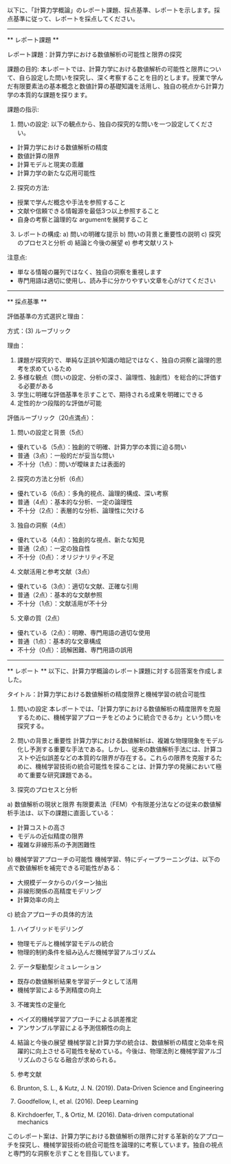 以下に、「計算力学概論」のレポート課題、採点基準、レポートを示します。採点基準に従って、レポートを採点してください。

---------------------------------------
** レポート課題 **

レポート課題：計算力学における数値解析の可能性と限界の探究

課題の目的:
本レポートでは、計算力学における数値解析の可能性と限界について、自ら設定した問いを探究し、深く考察することを目的とします。授業で学んだ有限要素法の基本概念と数値計算の基礎知識を活用し、独自の視点から計算力学の本質的な課題を探ります。

課題の指示:

1. 問いの設定:
以下の観点から、独自の探究的な問いを一つ設定してください。
- 計算力学における数値解析の精度
- 数値計算の限界
- 計算モデルと現実の乖離
- 計算力学の新たな応用可能性

2. 探究の方法:
- 授業で学んだ概念や手法を参照すること
- 文献や信頼できる情報源を最低3つ以上参照すること
- 自身の考察と論理的な argumentを展開すること

3. レポートの構成:
a) 問いの明確な提示
b) 問いの背景と重要性の説明
c) 探究のプロセスと分析
d) 結論と今後の展望
e) 参考文献リスト

注意点:
- 単なる情報の羅列ではなく、独自の洞察を重視します
- 専門用語は適切に使用し、読み手に分かりやすい文章を心がけてください

---------------------------------------
** 採点基準 **

評価基準の方式選択と理由：

方式：(3) ルーブリック

理由：
1. 課題が探究的で、単純な正誤や知識の暗記ではなく、独自の洞察と論理的思考を求めているため
2. 多様な観点（問いの設定、分析の深さ、論理性、独創性）を総合的に評価する必要がある
3. 学生に明確な評価基準を示すことで、期待される成果を明確にできる
4. 定性的かつ段階的な評価が可能

評価ルーブリック（20点満点）：

1. 問いの設定と背景（5点）
- 優れている（5点）：独創的で明確、計算力学の本質に迫る問い
- 普通（3点）：一般的だが妥当な問い
- 不十分（1点）：問いが曖昧または表面的

2. 探究の方法と分析（6点）
- 優れている（6点）：多角的視点、論理的構成、深い考察
- 普通（4点）：基本的な分析、一定の論理性
- 不十分（2点）：表層的な分析、論理性に欠ける

3. 独自の洞察（4点）
- 優れている（4点）：独創的な視点、新たな知見
- 普通（2点）：一定の独自性
- 不十分（0点）：オリジナリティ不足

4. 文献活用と参考文献（3点）
- 優れている（3点）：適切な文献、正確な引用
- 普通（2点）：基本的な文献参照
- 不十分（1点）：文献活用が不十分

5. 文章の質（2点）
- 優れている（2点）：明瞭、専門用語の適切な使用
- 普通（1点）：基本的な文章構成
- 不十分（0点）：読解困難、専門用語の誤用

---------------------------------------
** レポート **
以下に、計算力学概論のレポート課題に対する回答案を作成しました。

タイトル：計算力学における数値解析の精度限界と機械学習の統合可能性

1. 問いの設定
本レポートでは、「計算力学における数値解析の精度限界を克服するために、機械学習アプローチをどのように統合できるか」という問いを探究する。

2. 問いの背景と重要性
計算力学における数値解析は、複雑な物理現象をモデル化し予測する重要な手法である。しかし、従来の数値解析手法には、計算コストや近似誤差などの本質的な限界が存在する。これらの限界を克服するために、機械学習技術の統合可能性を探ることは、計算力学の発展において極めて重要な研究課題である。

3. 探究のプロセスと分析

a) 数値解析の現状と限界
有限要素法（FEM）や有限差分法などの従来の数値解析手法は、以下の課題に直面している：
- 計算コストの高さ
- モデルの近似精度の限界
- 複雑な非線形系の予測困難性

b) 機械学習アプローチの可能性
機械学習、特にディープラーニングは、以下の点で数値解析を補完できる可能性がある：
- 大規模データからのパターン抽出
- 非線形関係の高精度モデリング
- 計算効率の向上

c) 統合アプローチの具体的方法
1. ハイブリッドモデリング
- 物理モデルと機械学習モデルの統合
- 物理的制約条件を組み込んだ機械学習アルゴリズム

2. データ駆動型シミュレーション
- 既存の数値解析結果を学習データとして活用
- 機械学習による予測精度の向上

3. 不確実性の定量化
- ベイズ的機械学習アプローチによる誤差推定
- アンサンブル学習による予測信頼性の向上

4. 結論と今後の展望
機械学習と計算力学の統合は、数値解析の精度と効率を飛躍的に向上させる可能性を秘めている。今後は、物理法則と機械学習アルゴリズムのさらなる融合が求められる。

5. 参考文献
1. Brunton, S. L., & Kutz, J. N. (2019). Data-Driven Science and Engineering
2. Goodfellow, I., et al. (2016). Deep Learning
3. Kirchdoerfer, T., & Ortiz, M. (2016). Data-driven computational mechanics

このレポート案は、計算力学における数値解析の限界に対する革新的なアプローチを探究し、機械学習技術の統合可能性を論理的に考察しています。独自の視点と専門的な洞察を示すことを目指しています。

